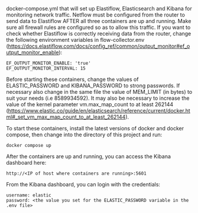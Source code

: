 docker-compose.yml that will set up Elastiflow, Elasticsearch and Kibana for monitoring network traffic. Netflow must be configured from the router to send data to Elastiflow AFTER all three containers are up and running. Make sure all firewall rules are configured so as to allow this traffic. If you want to check whether Elastiflow is correctly receiving data from the router, change the following environment variables in flow-collector.env (https://docs.elastiflow.com/docs/config_ref/common/output_monitor#ef_output_monitor_enable):
    
    EF_OUTPUT_MONITOR_ENABLE: 'true'
    EF_OUTPUT_MONITOR_INTERVAL: 15

Before starting these containers, change the values of ELASTIC_PASSWORD and KIBANA_PASSWORD to strong passwords. If necessary also change in the same file the value of MEM_LIMIT (in bytes) to suit your needs (i.e 8589934592). It may also be necessary to increase the value of the kernel parameter vm.max_map_count to at least 262144 (https://www.elastic.co/guide/en/elasticsearch/reference/current/docker.html#_set_vm_max_map_count_to_at_least_262144).

To start these containers, install the latest versions of docker and docker compose, then change into the directory of this project and run:

    docker compose up

After the containers are up and running, you can access the Kibana dashboard here:

    http://<IP of host where containers are running>:5601

From the Kibana dashboard, you can login with the credentials:

    username: elastic
    password: <the value you set for the ELASTIC_PASSWORD variable in the .env file>
